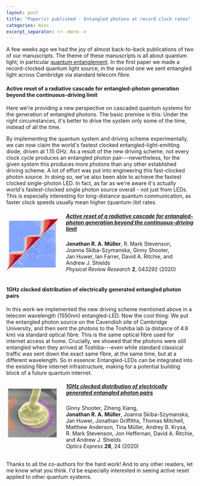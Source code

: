 ```yaml
---
layout: post
title: "Paper(s) published - Entangled photons at record clock rates"
categories: misc
excerpt_separator: <!--more-->
---
```

A few weeks ago we had the joy of almost back-to-back publications of two of our manuscripts. The theme of these manuscripts is all about quantum light, in particular [quantum entanglement](https://en.wikipedia.org/wiki/Quantum_entanglement).
In the first paper we made a record-clocked quantum light source, in the second one we sent entangled light across Cambridge via standard telecom fibre.
<!--more-->

#### Active reset of a radiative cascade for entangled-photon generation beyond the continuous-driving limit
Here we're providing a new perspective on cascaded quantum systems for the generation of entangled photons. The basic premise is this: Under the right circumstances, it's better to drive the system only some of the time, instead of all the time.

By implementing the quantum system and driving scheme experimentally, we can now claim the world's fastest clocked entangled-light-emitting diode, driven at 1.15 GHz. As a result of the new driving scheme, not every clock cycle produces an entangled photon pair---nevertheless, for the given system this produces more photons than any other established driving scheme.
A lot of effort was put into engineering this fast-clocked photon source. In doing so, we've also been able to achieve the fastest clocked single-photon LED. In fact, as far as we're aware it's actually world's fastest-clocked single photon source overall - not just from LEDs. This is especially interesting for long-distance quantum communication, as faster clock speeds usually mean higher (quantum-)bit rates.

<div>
<img src="/img/Physical Review Research_2_043292_key-image.png" align="left" alt="Portrait photo" style="margin: 20px 20px 00px 00px;width:140px;" />
</div>
<div>
<h5 id="-active-reset-of-a-radiative-cascade-for-entangled-photon-generation-beyond-the-continuous-driving-limit-https-doi-org-10-1103-physrevresearch-2-04329-"><a href="https://doi.org/10.1103/PhysRevResearch.2.043292"><strong>Active reset of a radiative cascade for entangled-photon generation beyond the continuous-driving limit</strong></a></h5>
<p class="nooverflow"><strong>Jonathan&nbsp;R.&nbsp;A.&nbsp;Müller</strong>, R.&nbsp;Mark&nbsp;Stevenson, Joanna&nbsp;Skiba-Szymanska, Ginny&nbsp;Shooter, Jan&nbsp;Huwer, Ian&nbsp;Farrer, David&nbsp;A.&nbsp;Ritchie, and Andrew&nbsp;J.&nbsp;Shields<br><!--**Müller, Jonathan RA**;  Stevenson, R Mark; Skiba-Szymanska, Joanna; Shooter, Ginny; Huwer, Jan; Farrer, Ian; Ritchie, David A; Shields, Andrew J;   -->
<em>Physical Review Research</em> <strong>2</strong>, 043292 (2020)
<br clear="left">
<br>
</p>
</div>


#### 1GHz clocked distribution of electrically generated entangled photon pairs
In this work we implemented the new driving scheme mentioned above in a telecom wavelength (1550nm) entangled-LED. Now the cool thing: We put the entangled photon source on the Cavendish site of Cambridge University, and then sent the photons to the Toshiba lab (a distance of 4.6 km) via standard optical fibre. This is the same optical fibre used for internet access at home. Crucially, we showed that the photons were still entangled when they arrived at Toshiba---even while standard classical traffic was sent down the exact same fibre, at the same time, but at a different wavelength. So in essence: Entangled-LEDs can be integrated into the existing fibre internet infrastructure, making for a potential building block of a future quantum internet.

<div>
<img src="/img/Optics_Express_28_24_key-image.jpg" align="left" alt="Portrait photo" style="margin: 20px 25px 25px 05px;width:130px;" />
</div>
<div>
<h5 id="-1ghz-clocked-distribution-of-electrically-generated-entangled-photon-pairs-https-doi-org-10-1364-oe-405466-"><a href="https://doi.org/10.1364/OE.405466"><strong>1GHz clocked distribution of electrically generated entangled photon pairs</strong></a></h5>
<p class="nooverflow">Ginny&nbsp;Shooter, Ziheng&nbsp;Xiang, <strong>Jonathan&nbsp;R.&nbsp;A.&nbsp;Müller</strong>, Joanna&nbsp;Skiba-Szymanska, Jan&nbsp;Huwer, Jonathan&nbsp;Griffiths, Thomas&nbsp;Mitchell, Matthew&nbsp;Anderson, Tina&nbsp;Müller, Andrey&nbsp;B.&nbsp;Krysa, R.&nbsp;Mark&nbsp;Stevenson, Jon&nbsp;Heffernan, David&nbsp;A.&nbsp;Ritchie, and Andrew&nbsp;J.&nbsp;Shields
<br>
<em>Optics Express</em> <strong>28</strong>, 24 (2020)
<br clear="left">
<br>
</p>
</div>

Thanks to all the co-authors for the hard work! And to any other readers, let me know what you think. I'd be especially interested in seeing active reset applied to other quantum systems.
